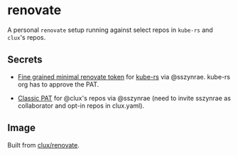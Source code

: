 # renovate

A personal `renovate` setup running against select repos in `kube-rs` and `clux`'s repos.

## Secrets

- [Fine grained minimal renovate token](https://docs.renovatebot.com/modules/platform/github/#running-using-a-fine-grained-token) for [kube-rs](https://github.com/kube-rs) via @sszynrae. kube-rs org has to approve the PAT.

- [Classic PAT](https://docs.renovatebot.com/modules/platform/github/#authentication) for @clux's repos via @sszynrae (need to invite sszynrae as collaborator and opt-in repos in clux.yaml).

## Image

Built from [clux/renovate](https://github.com/clux/renovate).
